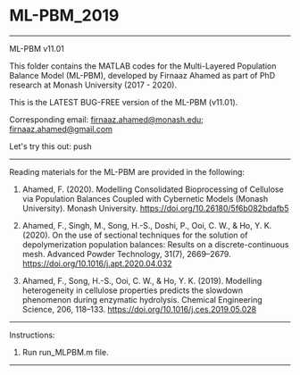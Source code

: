# ML-PBM_2019

***************************************************************************

ML-PBM v11.01

This folder contains the MATLAB codes for the Multi-Layered Population
Balance Model (ML-PBM), developed by Firnaaz Ahamed as part of PhD research
at Monash University (2017 - 2020). 

This is the LATEST BUG-FREE version of the ML-PBM (v11.01).

Corresponding email: firnaaz.ahamed@monash.edu; firnaaz.ahamed@gmail.com

Let's try this out: push

***************************************************************************

Reading materials for the ML-PBM are provided in the following:

1. Ahamed, F. (2020). Modelling Consolidated Bioprocessing of Cellulose via 
Population Balances Coupled with Cybernetic Models (Monash University). 
Monash University. https://doi.org/10.26180/5f6b082bdafb5

2. Ahamed, F., Singh, M., Song, H.-S., Doshi, P., Ooi, C. W., & Ho, Y. K. 
(2020). On the use of sectional techniques for the solution of 
depolymerization population balances: Results on a discrete-continuous 
mesh. Advanced Powder Technology, 31(7), 2669–2679. 
https://doi.org/10.1016/j.apt.2020.04.032

3. Ahamed, F., Song, H.-S., Ooi, C. W., & Ho, Y. K. (2019). Modelling 
heterogeneity in cellulose properties predicts the slowdown phenomenon 
during enzymatic hydrolysis. Chemical Engineering Science, 206, 118–133. 
https://doi.org/10.1016/j.ces.2019.05.028

***************************************************************************

Instructions:

1. Run run_MLPBM.m file.

***************************************************************************
